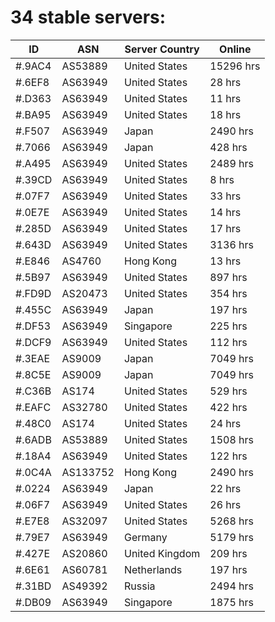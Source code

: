 # 34 stable servers:

| ID | ASN | Server Country | Online |
| ------ | ------ | ------ | ------ |
| #.9AC4 | AS53889 | United States | 15296 hrs |
| #.6EF8 | AS63949 | United States | 28 hrs |
| #.D363 | AS63949 | United States | 11 hrs |
| #.BA95 | AS63949 | United States | 18 hrs |
| #.F507 | AS63949 | Japan | 2490 hrs |
| #.7066 | AS63949 | Japan | 428 hrs |
| #.A495 | AS63949 | United States | 2489 hrs |
| #.39CD | AS63949 | United States | 8 hrs |
| #.07F7 | AS63949 | United States | 33 hrs |
| #.0E7E | AS63949 | United States | 14 hrs |
| #.285D | AS63949 | United States | 17 hrs |
| #.643D | AS63949 | United States | 3136 hrs |
| #.E846 | AS4760 | Hong Kong | 13 hrs |
| #.5B97 | AS63949 | United States | 897 hrs |
| #.FD9D | AS20473 | United States | 354 hrs |
| #.455C | AS63949 | Japan | 197 hrs |
| #.DF53 | AS63949 | Singapore | 225 hrs |
| #.DCF9 | AS63949 | United States | 112 hrs |
| #.3EAE | AS9009 | Japan | 7049 hrs |
| #.8C5E | AS9009 | Japan | 7049 hrs |
| #.C36B | AS174 | United States | 529 hrs |
| #.EAFC | AS32780 | United States | 422 hrs |
| #.48C0 | AS174 | United States | 24 hrs |
| #.6ADB | AS53889 | United States | 1508 hrs |
| #.18A4 | AS63949 | United States | 122 hrs |
| #.0C4A | AS133752 | Hong Kong | 2490 hrs |
| #.0224 | AS63949 | Japan | 22 hrs |
| #.06F7 | AS63949 | United States | 26 hrs |
| #.E7E8 | AS32097 | United States | 5268 hrs |
| #.79E7 | AS63949 | Germany | 5179 hrs |
| #.427E | AS20860 | United Kingdom | 209 hrs |
| #.6E61 | AS60781 | Netherlands | 197 hrs |
| #.31BD | AS49392 | Russia | 2494 hrs |
| #.DB09 | AS63949 | Singapore | 1875 hrs |

